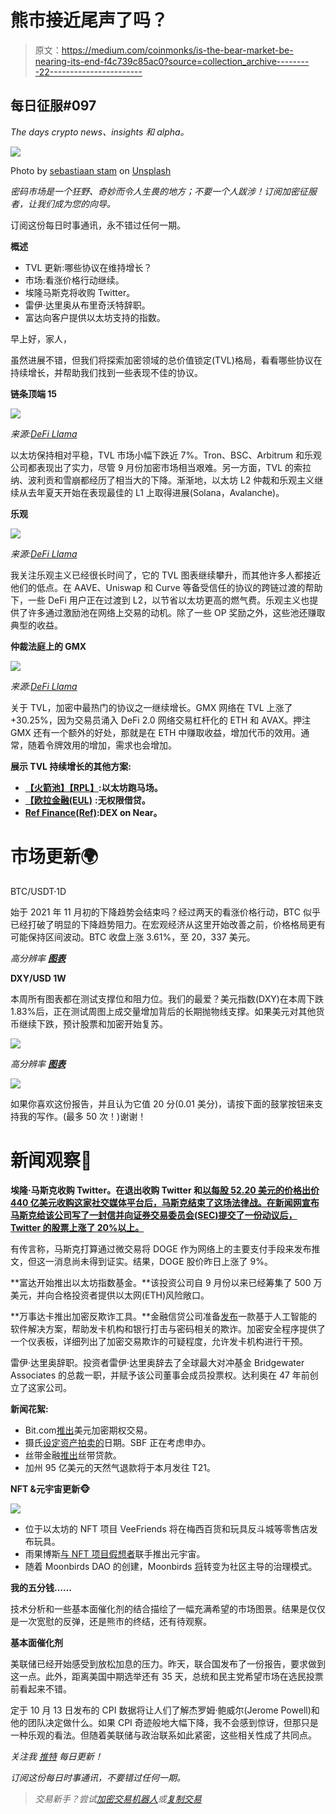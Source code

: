 # 熊市接近尾声了吗？

> 原文：<https://medium.com/coinmonks/is-the-bear-market-be-nearing-its-end-f4c739c85ac0?source=collection_archive---------22----------------------->

## 每日征服#097

*The days crypto news、insights 和 alpha。*

![](img/3a62e1946ecdae09ea5767cf33c2ece9.png)

Photo by [sebastiaan stam](https://unsplash.com/@sebastiaanstam?utm_source=medium&utm_medium=referral) on [Unsplash](https://unsplash.com?utm_source=medium&utm_medium=referral)

*密码市场是一个狂野、奇妙而令人生畏的地方；不要一个人跋涉！订阅加密征服者，让我们成为您的向导。*

订阅这份每日时事通讯，永不错过任何一期。

**概述**

*   TVL 更新:哪些协议在维持增长？
*   市场:看涨价格行动继续。
*   埃隆马斯克将收购 Twitter。
*   雷伊·达里奥从布里奇沃特辞职。
*   富达向客户提供以太坊支持的指数。

早上好，家人，

虽然进展不错，但我们将探索加密领域的总价值锁定(TVL)格局，看看哪些协议在持续增长，并帮助我们找到一些表现不佳的协议。

**链条顶端 15**

![](img/4bb34fe8127a2471646fabdae634f305.png)

*来源:*[*DeFi Llama*](https://defillama.com/chains)

以太坊保持相对平稳，TVL 市场小幅下跌近 7%。Tron、BSC、Arbitrum 和乐观公司都表现出了实力，尽管 9 月份加密市场相当艰难。另一方面，TVL 的索拉纳、波利贡和雪崩都经历了相当大的下降。渐渐地，以太坊 L2 仲裁和乐观主义继续从去年夏天开始在表现最佳的 L1 上取得进展(Solana，Avalanche)。

**乐观**

![](img/c19b2954c49ff9844fc7cdf20ed43caa.png)

*来源:*[*DeFi Llama*](https://defillama.com/chain/Optimism)

我关注乐观主义已经很长时间了，它的 TVL 图表继续攀升，而其他许多人都接近他们的低点。在 AAVE、Uniswap 和 Curve 等备受信任的协议的跨链过渡的帮助下，一些 DeFi 用户正在过渡到 L2，以节省以太坊更高的燃气费。乐观主义也提供了许多通过激励池在网络上交易的动机。除了一些 OP 奖励之外，这些池还赚取典型的收益。

**仲裁法庭上的 GMX**

![](img/fe2457655511dd54354f4b1c3e15ad8a.png)

*来源:*[*DeFi Llama*](https://defillama.com/protocol/gmx?denomination=USD)

关于 TVL，加密中最热门的协议之一继续增长。GMX 网络在 TVL 上涨了+30.25%，因为交易员涌入 DeFi 2.0 网络交易杠杆化的 ETH 和 AVAX。押注 GMX 还有一个额外的好处，那就是在 ETH 中赚取收益，增加代币的效用。通常，随着令牌效用的增加，需求也会增加。

**展示 TVL 持续增长的其他方案:**

*   [**【火箭池】【RPL】**](https://defillama.com/protocol/rocket-pool?denomination=ETH)**:以太坊跑马场。**
*   [**【欧拉金融(EUL)**](https://defillama.com/protocol/euler?denomination=ETH) **:无权限借贷。**
*   [**Ref Finance(Ref)**](https://defillama.com/protocol/ref-finance?denomination=NEAR)**:DEX on Near。**

# 市场更新🌍

BTC/USDT·1D

始于 2021 年 11 月初的下降趋势会结束吗？经过两天的看涨价格行动，BTC 似乎已经打破了明显的下降趋势阻力。在宏观经济从这里开始改善之前，价格格局更有可能保持区间波动。BTC 收盘上涨 3.61%，至 20，337 美元。

*高分辨率* [***图表***](https://www.tradingview.com/x/EvZtcJSa/)

**DXY/USD 1W**

本周所有图表都在测试支撑位和阻力位。我们的最爱？美元指数(DXY)在本周下跌 1.83%后，正在测试周图上成交量增加背后的长期抛物线支撑。如果美元对其他货币继续下跌，预计股票和加密开始复苏。

![](img/8febc339f8e338466d51671eec3d6a90.png)

*高分辨率* [***图表***](https://www.tradingview.com/x/IlyKpntB/)

![](img/fd92970fe31cafb540c8b8a62a982d51.png)

如果你喜欢这份报告，并且认为它值 20 分(0.01 美分)，请按下面的鼓掌按钮来支持我的写作。(最多 50 次！)谢谢！

# 新闻观察📰

**埃隆·马斯克收购 Twitter。在退出收购 Twitter 和[以每股 52.20 美元的价格出价 440 亿美元收购这家社交媒体平台后，马斯克结束了这场法律战。在新闻网宣布马斯克给该公司写了一封信并向证券交易委员会(SEC)提交了一份动议后，Twitter 的股票上涨了 20%以上。](https://twitter.com/business/status/1577331947147247617?s=20&t=X1L1k6cF2UDivTzy5mn79g)**

有传言称，马斯克打算通过微交易将 DOGE 作为网络上的主要支付手段来发布推文，但这一消息尚未得到证实。结果，DOGE 股价昨日上涨了 9%。

**富达开始推出以太坊指数基金。**该投资公司自 9 月份以来已经筹集了 500 万美元，并向合格投资者提供以太网(ETH)风险敞口。

**万事达卡推出加密反欺诈工具。**金融信贷公司准备[发布](https://twitter.com/Ryan_Browne_/status/1577163287414050816?s=20&t=X1L1k6cF2UDivTzy5mn79g)一款基于人工智能的软件解决方案，帮助发卡机构和银行打击与密码相关的欺诈。加密安全程序提供了一个仪表板，详细列出了加密交易欺诈的可疑程度，允许发卡机构进行干预。

雷伊·达里奥辞职。投资者雷伊·达里奥辞去了全球最大对冲基金 Bridgewater Associates 的总裁一职，并赋予该公司董事会成员投票权。达利奥在 47 年前创立了这家公司。

**新闻花絮:**

*   Bit.com[推出](https://blog.bit.com/bit-com-ahead-of-the-curve-with-new-usd-crypto-options-trading/)美元加密期权交易。
*   摄氏[设定资产拍卖的](https://www.theblock.co/post/174603/celsius-sets-dates-for-asset-auction-following-bankruptcy?utm_source=telegram1&utm_medium=social)日期。SBF 正在考虑申办。
*   丝带金融[推出](https://twitter.com/ribbonfinance/status/1576967468295213058?s=20&t=9gr1WusDh2nZR0ymEJ3P_A)丝带贷款。
*   加州 95 亿美元的天然气退款将于本月发往 T21。

**NFT &元宇宙更新🐵**

![](img/93b6f27dee6f4ef32cf0a193b4239fef.png)

*   位于以太坊的 NFT 项目 VeeFriends 将在梅西百货和玩具反斗城等零售店发布玩具。
*   雨果博斯[与 NFT 项目假想者](https://www.theblock.co/post/174617/hugo-boss-to-launch-nft-and-360-degree-metaverse-experience-with-imaginary-ones?utm_source=telegram1&utm_medium=social)联手推出元宇宙。
*   随着 Moonbirds DAO 的创建，Moonbirds [将](https://decrypt.co/111147/moonbirds-dao-2-6m-thereum-nfts-kevin-rose-proof)转变为社区主导的治理模式。

**我的五分钱……**

技术分析和一些基本面催化剂的结合描绘了一幅充满希望的市场图景。结果是仅仅是一次宽慰的反弹，还是熊市的终结，还有待观察。

**基本面催化剂**

美联储已经开始感受到放松加息的压力。昨天，联合国发布了一份报告，要求做到这一点。此外，距离美国中期选举还有 35 天，总统和民主党希望市场在选民投票前看起来不错。

定于 10 月 13 日发布的 CPI 数据将让人们了解杰罗姆·鲍威尔(Jerome Powell)和他的团队决定做什么。如果 CPI 奇迹般地大幅下降，我不会感到惊讶，但那只是一种乐观的看法。但随着美联储与政治联系如此紧密，这些相关性成了共同点。

**关注我* [*推特*](https://twitter.com/web3_gabri) *每日更新！**

*订阅这份每日时事通讯，不要错过任何一期。*

> *交易新手？尝试[加密交易机器人](/coinmonks/crypto-trading-bot-c2ffce8acb2a)或[复制交易](/coinmonks/top-10-crypto-copy-trading-platforms-for-beginners-d0c37c7d698c)*